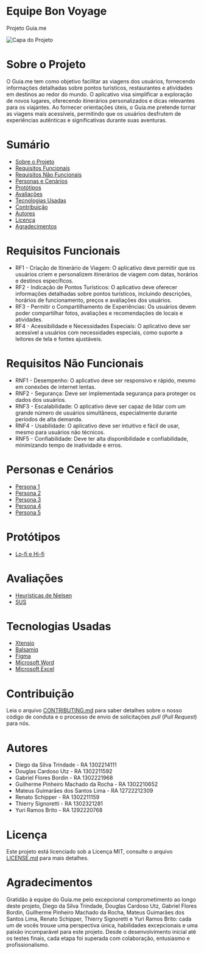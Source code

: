 # Equipe Bon Voyage

Projeto Guia.me

![Capa do Projeto](https://picsum.photos/850/280)

# Sobre o Projeto

O Guia.me tem como objetivo facilitar as viagens dos usuários, fornecendo informações detalhadas sobre pontos turísticos, restaurantes e atividades em destinos ao redor do mundo. O aplicativo visa simplificar a exploração de novos lugares, oferecendo itinerários personalizados e dicas relevantes para os viajantes. Ao fornecer orientações úteis, o Guia.me pretende tornar as viagens mais acessíveis, permitindo que os usuários desfrutem de experiências autênticas e significativas durante suas aventuras.

# Sumário

* [Sobre o Projeto](#sobre-o-projeto)
* [Requisitos Funcionais](#requisitos-funcionais)
* [Requisitos Não Funcionais](#requisitos-não-funcionais)
* [Personas e Cenários](#personas-e-cenários)
* [Protótipos](#protótipos)
* [Avaliações](#avaliações)
* [Tecnologias Usadas](#tecnologias-usadas)
* [Contribuição](#contribuição)
* [Autores](#autores)
* [Licença](#licença)
* [Agradecimentos](#agradecimentos)

# Requisitos Funcionais

* RF1 - Criação de Itinerário de Viagem: O aplicativo deve permitir que os usuários criem e personalizem itinerários de viagem com datas, horários e destinos específicos.
* RF2 - Indicação de Pontos Turísticos: O aplicativo deve oferecer informações detalhadas sobre pontos turísticos, incluindo descrições, horários de funcionamento, preços e avaliações dos usuários.
* RF3 - Permitir o Compartilhamento de Experiências: Os usuários devem poder compartilhar fotos, avaliações e recomendações de locais e atividades.
* RF4 - Acessibilidade e Necessidades Especiais: O aplicativo deve ser acessível a usuários com necessidades especiais, como suporte a leitores de tela e fontes ajustáveis.

# Requisitos Não Funcionais

* RNF1 - Desempenho: O aplicativo deve ser responsivo e rápido, mesmo em conexões de internet lentas.
* RNF2 - Segurança: Deve ser implementada segurança para proteger os dados dos usuários.
* RNF3 - Escalabilidade: O aplicativo deve ser capaz de lidar com um grande número de usuários simultâneos, especialmente durante períodos de alta demanda.
* RNF4 - Usabilidade: O aplicativo deve ser intuitivo e fácil de usar, mesmo para usuários não técnicos.
* RNF5 - Confiabilidade: Deve ter alta disponibilidade e confiabilidade, minimizando tempo de inatividade e erros.

# Personas e Cenários

* [Persona 1](https://workspace45044095.xtensio.com/tg29ug77)
* [Persona 2](https://workspace14198032.xtensio.com/v7tau2ge)
* [Persona 3](https://workspace45044095.xtensio.com/eov7yabm)
* [Persona 4](https://workspace26689371.xtensio.com/5muh472r)
* [Persona 5](https://workspace35010483.xtensio.com/p6znh2qg)

# Protótipos

* [Lo-fi e Hi-fi](https://www.figma.com/file/UYgmjmzpNyZHUHrlTl7hWQ/A3---EQUIPE-BON-VOYAGE?type=design&node-id=0-1&mode=design)

# Avaliações

* [Heurísticas de Nielsen](#)
* [SUS](https://github.com/gabeflowers/A3-Usabilidade_e_desenvolvimento_web/blob/main/evaluations/sus.pdf)

# Tecnologias Usadas

* [Xtensio](https://xtensio.com/)
* [Balsamiq](https://balsamiq.com/)
* [Figma](https://www.figma.com/)
* [Microsoft Word](https://www.microsoft.com/pt-br/microsoft-365/word)
* [Microsoft Excel](https://www.microsoft.com/pt-br/microsoft-365/excel)

# Contribuição

Leia o arquivo [CONTRIBUTING.md](CONTRIBUTING.md) para saber detalhes sobre o nosso código de conduta e o processo de envio de solicitações *pull* (*Pull Request*) para nós.

# Autores

* Diego da Silva Trindade - RA 1302214111</li>
* Douglas Cardoso Utz - RA 1302211592</li>
* Gabriel Flores Bordin - RA 1302221968</li>
* Guilherme Pinheiro Machado da Rocha - RA 1302210652</li>
* Mateus Guimarães dos Santos Lima - RA 12722212309</li>
* Renato Schipper - RA 1302211159</li>
* Thierry Signoretti - RA 1302321281</li>
* Yuri Ramos Brito - RA 1292220768</li>

# Licença

Este projeto está licenciado sob a Licença MIT, consulte o arquivo [LICENSE.md](LICENSE.md) para mais detalhes.

# Agradecimentos
Gratidão à equipe do Guia.me pelo excepcional comprometimento ao longo deste projeto, Diego da Silva Trindade, Douglas Cardoso Utz, Gabriel Flores Bordin, Guilherme Pinheiro Machado da Rocha, Mateus Guimarães dos Santos Lima, Renato Schipper, Thierry Signoretti e Yuri Ramos Brito: cada um de vocês trouxe uma perspectiva única, habilidades excepcionais e uma paixão incomparável para este projeto. Desde o desenvolvimento inicial até os testes finais, cada etapa foi superada com colaboração, entusiasmo e profissionalismo.
